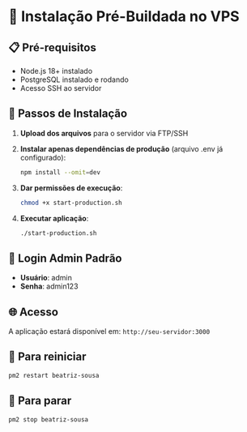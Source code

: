 # 🚀 Instalação Pré-Buildada no VPS

## 📋 Pré-requisitos
- Node.js 18+ instalado
- PostgreSQL instalado e rodando
- Acesso SSH ao servidor

## 🔧 Passos de Instalação

1. **Upload dos arquivos** para o servidor via FTP/SSH

2. **Instalar apenas dependências de produção** (arquivo .env já configurado):
   ```bash
   npm install --omit=dev
   ```

3. **Dar permissões de execução**:
   ```bash
   chmod +x start-production.sh
   ```

4. **Executar aplicação**:
   ```bash
   ./start-production.sh
   ```

## 🔑 Login Admin Padrão
- **Usuário**: admin
- **Senha**: admin123

## 🌐 Acesso
A aplicação estará disponível em: `http://seu-servidor:3000`

## 🔄 Para reiniciar
```bash
pm2 restart beatriz-sousa
```

## 🛑 Para parar
```bash
pm2 stop beatriz-sousa
```
